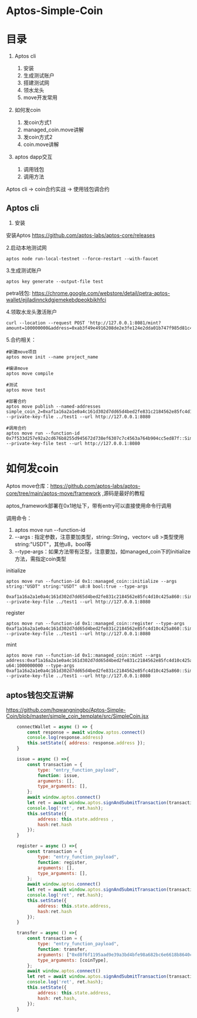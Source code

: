 # Aptos-Simple-Coin
# 目录

1. Aptos cli
    1. 安装
    2. 生成测试账户
    3. 搭建测试网
    4. 领水龙头
    5. move开发常用

2. 如何发coin
    1. 发coin方式1
    2. managed_coin.move讲解
    3. 发coin方式2
    4. coin.move讲解
3. aptos dapp交互
    1. 调用钱包
    2. 调用方法

Aptos cli -> coin合约实战 -> 使用钱包调合约

## Aptos cli

1. 安装

安装Aptos https://github.com/aptos-labs/aptos-core/releases

2.启动本地测试网

```shell
aptos node run-local-testnet --force-restart --with-faucet
```

3.生成测试账户

 ```shell
aptos key generate --output-file test
 ```

petra钱包: https://chrome.google.com/webstore/detail/petra-aptos-wallet/ejjladinnckdgjemekebdpeokbikhfci

4.领取水龙头激活账户

```
curl --location --request POST 'http://127.0.0.1:8081/mint?amount=100000000&address=0xab3f49e4916208de2e3fe124e2dda01b747f985d81c47d4e751e2a76de266aa6'
```

5.合约相关：

```shell
#新建move项目
aptos move init --name project_name

#编译move
aptos move compile

#测试
aptos move test

#部署合约
aptos move publish --named-addresses simple_coin_2=0xaf1a16a2a1e0a4c161d302d7dd65d4bed2fe831c2184562e85fc4d10c425a860 --private-key-file ../test1 --url http://127.0.0.1:8080

#调用合约
aptos move run --function-id 0x7f533d257e92a2cd676b8255d945672d738ef6307c7c4563a764b904cc5ed87f::SimpleCoin::issue --private-key-file test --url http://127.0.0.1:8080
```

# 如何发coin

Aptos move仓库：https://github.com/aptos-labs/aptos-core/tree/main/aptos-move/framework ,源码是最好的教程

aptos_framework部署在0x1地址下，带有entry可以直接使用命令行调用

调用命令：

1. aptos move run --function-id
2. --args : 指定参数，注意要加类型，string::String，vector< u8 >类型使用string:"USDT"，其他u8，bool等
3. --type-args：如果方法带有泛型，注意要加，如managed_coin下的initialize方法，需指定coin类型

initialize

```shell
aptos move run --function-id 0x1::managed_coin::initialize --args string:"USDT" string:"USDT" u8:8 bool:true --type-args
 0xaf1a16a2a1e0a4c161d302d7dd65d4bed2fe831c2184562e85fc4d10c425a860::SimpleCoin1::USDT --private-key-file ../test1 --url http://127.0.0.1:8080
```

register

```shell
aptos move run --function-id 0x1::managed_coin::register --type-args 0xaf1a16a2a1e0a4c161d302d7dd65d4bed2fe831c2184562e85fc4d10c425a860::SimpleCoin1::USDT --private-key-file ../test1 --url http://127.0.0.1:8080

```

mint

```shell
aptos move run --function-id 0x1::managed_coin::mint --args address:0xaf1a16a2a1e0a4c161d302d7dd65d4bed2fe831c2184562e85fc4d10c425a860 u64:1000000000 --type-args 0xaf1a16a2a1e0a4c161d302d7dd65d4bed2fe831c2184562e85fc4d10c425a860::SimpleCoin1::USDT --private-key-file ../test1 --url http://127.0.0.1:8080
```

## aptos钱包交互讲解

https://github.com/hqwangningbo/Aptos-Simple-Coin/blob/master/simple_coin_template/src/SimpleCoin.jsx

```javascript
    connectWallet = async () => {
        const response = await window.aptos.connect()
        console.log(response.address)
        this.setState({ address: response.address });
    }

    issue = async () =>{
        const transaction = {
            type: "entry_function_payload",
            function: issue,
            arguments: [],
            type_arguments: [],
        };
        await window.aptos.connect()
        let ret = await window.aptos.signAndSubmitTransaction(transaction);
        console.log('ret', ret.hash);
        this.setState({
            address: this.state.address ,
            hash:ret.hash
        });
    }

    register = async () =>{
        const transaction = {
            type: "entry_function_payload",
            function: register,
            arguments: [],
            type_arguments: [],
        };
        await window.aptos.connect()
        let ret = await window.aptos.signAndSubmitTransaction(transaction);
        console.log('ret', ret.hash);
        this.setState({
            address: this.state.address,
            hash:ret.hash
        });
    }

    transfer = async () =>{
        const transaction = {
            type: "entry_function_payload",
            function: transfer,
            arguments: ["0xd8f6f1195aad9e39a3bd4bfe98a682bc6e6618b8640cf39c26f79a42863d6172","10"],
            type_arguments: [coinType],
        };
        await window.aptos.connect()
        let ret = await window.aptos.signAndSubmitTransaction(transaction);
        console.log('ret', ret.hash);
        this.setState({
            address: this.state.address,
            hash: ret.hash,
        });
    }

```

